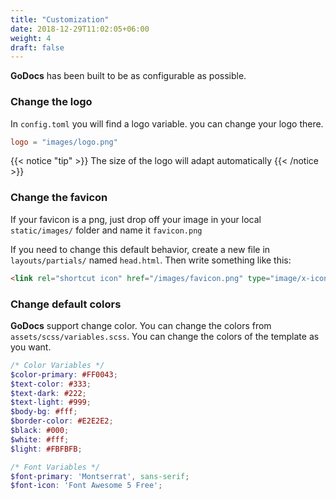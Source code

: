```yaml
---
title: "Customization"
date: 2018-12-29T11:02:05+06:00
weight: 4
draft: false
---
```


**GoDocs** has been built to be as configurable as possible.

### Change the logo

In `config.toml` you will find a logo variable. you can change your logo there.

```toml
logo = "images/logo.png"
```

{{< notice "tip" >}}
The size of the logo will adapt automatically
{{< /notice >}}

### Change the favicon

If your favicon is a png, just drop off your image in your local `static/images/` folder and name it `favicon.png`

If you need to change this default behavior, create a new file in `layouts/partials/` named `head.html`. Then write something like this:

```html
<link rel="shortcut icon" href="/images/favicon.png" type="image/x-icon" />
```

### Change default colors

**GoDocs** support change color. You can change the colors from `assets/scss/variables.scss`. You can change the colors of the template as you want.

```scss
/* Color Variables */
$color-primary: #FF0043;
$text-color: #333;
$text-dark: #222;
$text-light: #999;
$body-bg: #fff;
$border-color: #E2E2E2;
$black: #000;
$white: #fff;
$light: #FBFBFB;

/* Font Variables */
$font-primary: 'Montserrat', sans-serif;
$font-icon: 'Font Awesome 5 Free';
```
